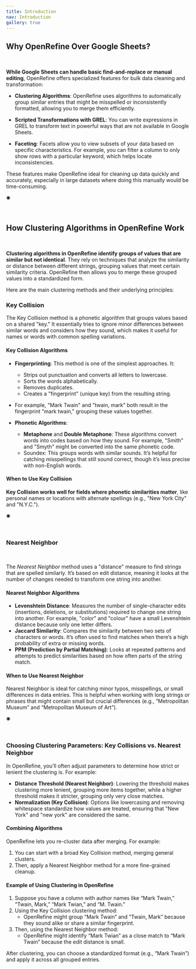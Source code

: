```yaml
---
title: Introduction
nav: Introduction
gallery: true
---
```


## Why OpenRefine Over Google Sheets?

<br>

**While Google Sheets can handle basic find-and-replace or manual editing**, OpenRefine offers specialized features for bulk data cleaning and transformation:

- **Clustering Algorithms**: OpenRefine uses algorithms to automatically group similar entries that might be misspelled or inconsistently formatted, allowing you to merge them efficiently.

- **Scripted Transformations with GREL**: You can write expressions in GREL to transform text in powerful ways that are not available in Google Sheets.

- **Faceting**: Facets allow you to view subsets of your data based on specific characteristics. For example, you can filter a column to only show rows with a particular keyword, which helps locate inconsistencies.

These features make OpenRefine ideal for cleaning up data quickly and accurately, especially in large datasets where doing this manually would be time-consuming.

<div class="symbol-container">
    <p class="symbol">&#10042;</p>
</div>

<br>

## How Clustering Algorithms in OpenRefine Work

<br>

**Clustering algorithms in OpenRefine identify groups of values that are similar but not identical**. They rely on techniques that analyze the similarity or distance between different strings, grouping values that meet certain similarity criteria. OpenRefine then allows you to merge these grouped values into a standardized form.

Here are the main clustering methods and their underlying principles:

### Key Collision
The Key Collision method is a phonetic algorithm that groups values based on a shared "key." It essentially tries to ignore minor differences between similar words and considers how they sound, which makes it useful for names or words with common spelling variations.

#### Key Collision Algorithms

- **Fingerprinting**:
This method is one of the simplest approaches. It:
    - Strips out punctuation and converts all letters to lowercase.
    - Sorts the words alphabetically.
    - Removes duplicates.
    - Creates a "fingerprint" (unique key) from the resulting string.
- For example, "Mark Twain" and "twain, mark" both result in the fingerprint "mark twain," grouping these values together.

- **Phonetic Algorithms**:
    - **Metaphone** and **Double Metaphone**: These algorithms convert words into codes based on how they sound. For example, "Smith" and "Smyth" might be converted into the same phonetic code.
    - Soundex: This groups words with similar sounds. It’s helpful for catching misspellings that still sound correct, though it’s less precise with non-English words.

#### When to Use Key Collision

**Key Collision works well for fields where phonetic similarities matter**, like personal names or locations with alternate spellings (e.g., "New York City" and "N.Y.C.").

<div class="symbol-container">
    <p class="symbol">&#10042;</p>
</div>

<br>

### Nearest Neighbor

<br>

The *Nearest Neighbor* method uses a "distance" measure to find strings that are spelled similarly. It’s based on edit distance, meaning it looks at the number of changes needed to transform one string into another.

#### Nearest Neighbor Algorithms

- **Levenshtein Distance**: Measures the number of single-character edits (insertions, deletions, or substitutions) required to change one string into another. For example, "color" and "colour" have a small Levenshtein distance because only one letter differs.
- **Jaccard Similarity**: Compares the similarity between two sets of characters or words. It’s often used to find matches when there’s a high probability of extra or missing words.
- **PPM (Prediction by Partial Matching)**: Looks at repeated patterns and attempts to predict similarities based on how often parts of the string match.

#### When to Use Nearest Neighbor

Nearest Neighbor is ideal for catching minor typos, misspellings, or small differences in data entries. This is helpful when working with long strings or phrases that might contain small but crucial differences (e.g., “Metropolitan Museum” and “Metropolitan Museum of Art”).

<div class="symbol-container">
    <p class="symbol">&#10042;</p>
</div>

<br>

### Choosing Clustering Parameters: Key Collisions vs. Nearest Neighbor

In OpenRefine, you’ll often adjust parameters to determine how strict or lenient the clustering is. For example:

- **Distance Threshold (Nearest Neighbor)**: Lowering the threshold makes clustering more lenient, grouping more items together, while a higher threshold makes it stricter, grouping only very close matches.
- **Normalization (Key Collision)**: Options like lowercasing and removing whitespace standardize how values are treated, ensuring that "New York" and "new york" are considered the same.

#### Combining Algorithms

OpenRefine lets you re-cluster data after merging. For example:

1. You can start with a broad Key Collision method, merging general clusters.
2. Then, apply a Nearest Neighbor method for a more fine-grained cleanup.

#### Example of Using Clustering in OpenRefine

1. Suppose you have a column with author names like “Mark Twain,” “Twain, Mark,” “Mark Twian,” and “M. Twain.”
2. Using the Key Collision clustering method:
    - OpenRefine might group “Mark Twain” and “Twain, Mark” because they sound alike or share a similar fingerprint.
3. Then, using the Nearest Neighbor method:
    - OpenRefine might identify “Mark Twian” as a close match to “Mark Twain” because the edit distance is small.

After clustering, you can choose a standardized format (e.g., “Mark Twain”) and apply it across all grouped entries.

